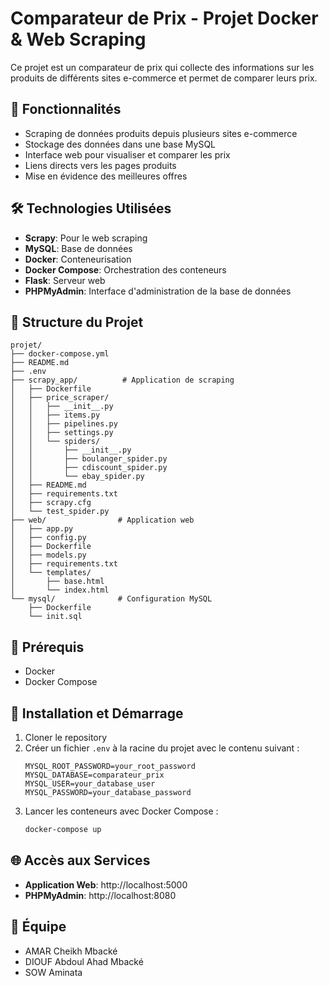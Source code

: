 # Comparateur de Prix - Projet Docker & Web Scraping

Ce projet est un comparateur de prix qui collecte des informations sur les produits de différents sites e-commerce et permet de comparer leurs prix.

## 🚀 Fonctionnalités

- Scraping de données produits depuis plusieurs sites e-commerce
- Stockage des données dans une base MySQL
- Interface web pour visualiser et comparer les prix
- Liens directs vers les pages produits
- Mise en évidence des meilleures offres

## 🛠️ Technologies Utilisées

- **Scrapy**: Pour le web scraping
- **MySQL**: Base de données
- **Docker**: Conteneurisation
- **Docker Compose**: Orchestration des conteneurs
- **Flask**: Serveur web
- **PHPMyAdmin**: Interface d'administration de la base de données

## 📁 Structure du Projet

```
projet/
├── docker-compose.yml
├── README.md
├── .env
├── scrapy_app/          # Application de scraping
│   ├── Dockerfile
│   ├── price_scraper/
│   │   ├── __init__.py
│   │   ├── items.py
│   │   ├── pipelines.py
│   │   ├── settings.py
│   │   └── spiders/
│   │       ├── __init__.py
│   │       ├── boulanger_spider.py
│   │       ├── cdiscount_spider.py
│   │       └── ebay_spider.py
│   ├── README.md
│   ├── requirements.txt
│   ├── scrapy.cfg
│   └── test_spider.py
├── web/                # Application web
│   ├── app.py
│   ├── config.py
│   ├── Dockerfile
│   ├── models.py
│   ├── requirements.txt
│   └── templates/
│       ├── base.html
│       └── index.html
└── mysql/              # Configuration MySQL
    ├── Dockerfile
    └── init.sql
```

## 🚦 Prérequis

- Docker
- Docker Compose

## 🔧 Installation et Démarrage

1. Cloner le repository
2. Créer un fichier `.env` à la racine du projet avec le contenu suivant :
   ```properties
   MYSQL_ROOT_PASSWORD=your_root_password
   MYSQL_DATABASE=comparateur_prix
   MYSQL_USER=your_database_user
   MYSQL_PASSWORD=your_database_password
   ```
3. Lancer les conteneurs avec Docker Compose :
   ```bash
   docker-compose up
   ```

## 🌐 Accès aux Services

- **Application Web**: http://localhost:5000
- **PHPMyAdmin**: http://localhost:8080

## 👥 Équipe

- AMAR Cheikh Mbacké
- DIOUF Abdoul Ahad Mbacké
- SOW Aminata

